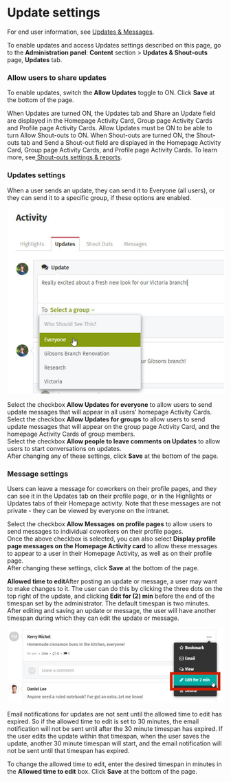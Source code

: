 # Update settings

For end user information, see [Updates & Messages](../../using-thoughtfarmer/basic-features/updates-and-messages.md).  
  
To enable updates and access Updates settings described on this page, go to the **Administration panel**: **Content** section &gt; **Updates & Shout-outs** page, **Updates** tab.

### **Allow users to share updates**

To enable updates, switch the **Allow Updates** toggle to ON. Click **Save** at the bottom of the page.  
  
When Updates are turned ON, the Updates tab and Share an Update field are displayed in the Homepage Activity Card, Group page Activity Cards and Profile page Activity Cards. Allow Updates must be ON to be able to turn Allow Shout-outs to ON. When Shout-outs are turned ON, the Shout-outs tab and Send a Shout-out field are displayed in the Homepage Activity Card, Group page Activity Cards, and Profile page Activity Cards. To learn more, see[ Shout-outs settings & reports](shout-out-settings-and-reports.md).

### Updates settings

When a user sends an update, they can send it to Everyone \(all users\), or they can send it to a specific group, if these options are enabled.

![](../../.gitbook/assets/1%20%2832%29.jpg)

Select the checkbox **Allow Updates for everyone** to allow users to send update messages that will appear in all users' homepage Activity Cards.  
Select the checkbox **Allow Updates for groups** to allow users to send update messages that will appear on the group page Activity Card, and the homepage Activity Cards of group members.  
Select the checkbox **Allow people to leave comments on Updates** to allow users to start conversations on updates.  
After changing any of these settings, click **Save** at the bottom of the page.

### Message settings

Users can leave a message for coworkers on their profile pages, and they can see it in the Updates tab on their profile page, or in the Highlights or Updates tabs of their Homepage activity. Note that these messages are not private - they can be viewed by everyone on the intranet.  
  
Select the checkbox **Allow Messages** **on profile pages** to allow users to send messages to individual coworkers on their profile pages.  
Once the above checkbox is selected, you can also select **Display profile page messages on the Homepage Activity card** to allow these messages to appear to a user in their Homepage Activity, as well as on their profile page.   
After changing these settings, click **Save** at the bottom of the page.

**Allowed time to edit**After posting an update or message, a user may want to make changes to it. The user can do this by clicking the three dots on the top right of the update, and clicking **Edit for \(2\) min** before the end of the timespan set by the administrator. The default timespan is two minutes. After editing and saving an update or message, the user will have another timespan during which they can edit the update or message.

![](../../.gitbook/assets/2%20%2831%29.jpg)

Email notifications for updates are not sent until the allowed time to edit has expired. So if the allowed time to edit is set to 30 minutes, the email notification will not be sent until after the 30 minute timespan has expired. If the user edits the update within that timespan, when the user saves the update, another 30 minute timespan will start, and the email notification will not be sent until that timespan has expired.  
  
To change the allowed time to edit, enter the desired timespan in minutes in the **Allowed time to edit** box. Click **Save** at the bottom of the page.

